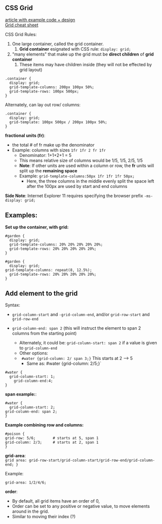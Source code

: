 ## CSS Grid
[article with example code + design](https://developer.chrome.com/blog/css-grid/)     
[Grid cheat sheet ](https://css-tricks.com/snippets/css/complete-guide-grid/)   

CSS Grid Rules:
1.  One large container, called the grid container.
    1.  **Grid container** esignated with CSS rule: `display: grid;`
2.   "many elements" that make up the grid must be **direct children** of **grid container**
     1.   These items may have children inside (they will not be effected by grid layout)

```
.container {
  display: grid;
  grid-template-columns: 200px 100px 50%;
  grid-template-rows: 100px 500px;
}
```
Alternately, can lay out row/ columns:
```
.container {
  display: grid;
  grid-template: 100px 500px / 200px 100px 50%;
}
```
**fractional units (fr)**: 
- the total # of fr make up the denominator
- Example: columns with sizes `1fr 1fr 2 fr 1fr`
  - Denominator: 1+1+2+1 = 5
  - This means relative size of columns would be 1/5, 1/5, 2/5, 1/5
  - **Note**: If other units are used within a column or row, the **fr** units will split up the **remaining space**
  - Example: `grid-template-columns:50px 1fr 1fr 1fr 50px;` 
    - Here, the three columns in the middle evenly split the space left after the 100px are used by start and end columns

**Side Note**: Internet Explorer 11 requires specifying the browser prefix `-ms-display: grid;`

## Examples:
**Set up the container, with grid:**  
```
#garden {
  display: grid;
  grid-template-columns: 20% 20% 20% 20% 20%;
  grid-template-rows: 20% 20% 20% 20% 20%;
}
```
```
#garden {
  display: grid;
grid-template-columns: repeat(8, 12.5%);
  grid-template-rows: 20% 20% 20% 20% 20%;
}
```

## Add element to the grid
Syntax:
- `grid-column-start` and `-grid-column-end`, and/or `grid-row-start` and `grid-row-end`
  
- `grid-column-end: span 2` (this will instruct the element to span 2 columns from the starting point)
  - Alternately, it could be: `grid-column-start: span 2` if a value is given to `grid-column-end`
  - Other options: 
  - ` #water {grid-column: 2/ span 3;}` This starts at 2 --> 5
    - Same as: #water {grid-column: 2/5;}`



```
#water {
  grid-column-start: 1;
    grid-column-end:4;
}
```
**span example:**:
```
#water {
  grid-column-start: 2;
grid-column-end: span 2;
}
```
**Example combining row and columns:**
```
#poison {
grid-row: 5/6;        # starts at 5, span 1
grid-column: 2/3;     # starts at 2, span 1
}
```
**grid-area**:  
`grid area: grid-row-start/grid-column-start/grid-row-end/grid-column-end; }`

Example:
```
grid-area: 1/2/4/6;
```
**order**:
- By default, all grid items have an order of 0,
- Order can be set to any positive or negative value, to move elements around in the grid.
- Similar to moving their index (?)